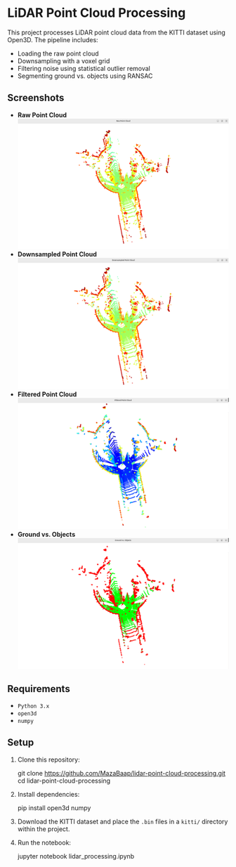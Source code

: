 # LiDAR Point Cloud Processing

This project processes LiDAR point cloud data from the KITTI dataset using Open3D. The pipeline includes:
- Loading the raw point cloud
- Downsampling with a voxel grid
- Filtering noise using statistical outlier removal
- Segmenting ground vs. objects using RANSAC

## Screenshots
- **Raw Point Cloud**  
  ![Raw Point Cloud](raw.png)
- **Downsampled Point Cloud**  
  ![Downsampled Point Cloud](downsampled.png)
- **Filtered Point Cloud**  
  ![Filtered Point Cloud](filtered.png)
- **Ground vs. Objects**  
  ![Segmented Point Cloud](segmented.png)

## Requirements
- `Python 3.x`
- `open3d`
- `numpy`

## Setup
1. Clone this repository:

      git clone https://github.com/MazaBaap/lidar-point-cloud-processing.git cd lidar-point-cloud-processing

2. Install dependencies:

      pip install open3d numpy

3. Download the KITTI dataset and place the `.bin` files in a `kitti/` directory within the project.
4. Run the notebook:

      jupyter notebook lidar_processing.ipynb
